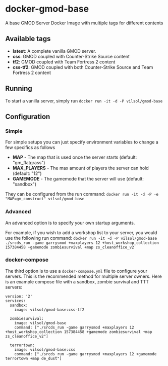 # docker-gmod-base
A base GMOD Server Docker Image with multiple tags for different contents

## Available tags

 * **latest**: A complete vanilla GMOD server.
 * **css**: GMOD coupled with Counter-Strike Source content
 * **tf2**: GMOD coupled with Team Fortress 2 content
 * **css-tf2**: GMOD coupled with both Counter-Strike Source and Team Fortress 2 content

## Running

To start a vanilla server, simply run `docker run -it -d -P vilsol/gmod-base`

## Configuration
### Simple

For simple setups you can just specify environment variables to change a few specifics as follows

* **MAP** - The map that is used once the server starts (default: "gm_flatgrass")
* **MAX_PLAYERS** - The max amount of players the server can hold (default: "12")
* **GAMEMODE** - The gamemode that the server will use (default: "sandbox")

They can be configured from the run command: `docker run -it -d -P -e "MAP=gm_construct" vilsol/gmod-base`

### Advanced

An advanced option is to specify your own startup arguments.

For example, if you wish to add a workshop list to your server, you would use the following run command:
`docker run -it -d -P vilsol/gmod-base ./srcds_run -game garrysmod +maxplayers 12 +host_workshop_collection 157384458 +gamemode zombiesurvival +map zs_cleanoffice_v2`

### docker-compose

The third option is to use a `docker-compose.yml` file to configure your servers. This is the recommended method for multiple server owners. Here is an example compose file with a sandbox, zombie survival and TTT servers:

```
version: '2'
services:
  sandbox:
    image: vilsol/gmod-base:css-tf2

  zombiesurvival:
    image: vilsol/gmod-base
    command: ["./srcds_run -game garrysmod +maxplayers 12 +host_workshop_collection 157384458 +gamemode zombiesurvival +map zs_cleanoffice_v2"]

  terrortown:
    image: vilsol/gmod-base:css
    command: ["./srcds_run -game garrysmod +maxplayers 12 +gamemode terrortown +map de_dust"]
```
